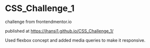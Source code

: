 # CSS_Challenge_1
challenge from frontendmentor.io 


published at https://jhansi1.github.io/CSS_Challenge_1/

Used flexbox concept and added media queries to make it responsive.
